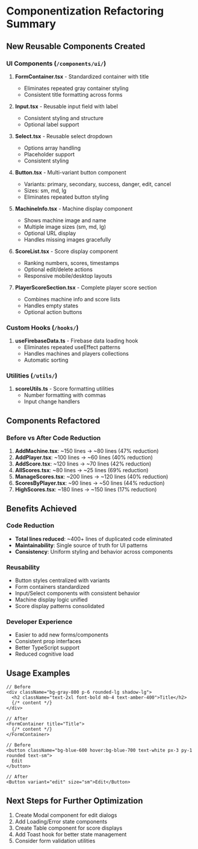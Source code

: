 # Componentization Refactoring Summary

## New Reusable Components Created

### UI Components (`/components/ui/`)

1. **FormContainer.tsx** - Standardized container with title
   - Eliminates repeated gray container styling
   - Consistent title formatting across forms

2. **Input.tsx** - Reusable input field with label
   - Consistent styling and structure
   - Optional label support

3. **Select.tsx** - Reusable select dropdown
   - Options array handling
   - Placeholder support
   - Consistent styling

4. **Button.tsx** - Multi-variant button component
   - Variants: primary, secondary, success, danger, edit, cancel
   - Sizes: sm, md, lg
   - Eliminates repeated button styling

5. **MachineInfo.tsx** - Machine display component
   - Shows machine image and name
   - Multiple image sizes (sm, md, lg)
   - Optional URL display
   - Handles missing images gracefully

6. **ScoreList.tsx** - Score display component
   - Ranking numbers, scores, timestamps
   - Optional edit/delete actions
   - Responsive mobile/desktop layouts

7. **PlayerScoreSection.tsx** - Complete player score section
   - Combines machine info and score lists
   - Handles empty states
   - Optional action buttons

### Custom Hooks (`/hooks/`)

1. **useFirebaseData.ts** - Firebase data loading hook
   - Eliminates repeated useEffect patterns
   - Handles machines and players collections
   - Automatic sorting

### Utilities (`/utils/`)

1. **scoreUtils.ts** - Score formatting utilities
   - Number formatting with commas
   - Input change handlers

## Components Refactored

### Before vs After Code Reduction

1. **AddMachine.tsx**: ~150 lines → ~80 lines (47% reduction)
2. **AddPlayer.tsx**: ~100 lines → ~60 lines (40% reduction)  
3. **AddScore.tsx**: ~120 lines → ~70 lines (42% reduction)
4. **AllScores.tsx**: ~80 lines → ~25 lines (69% reduction)
5. **ManageScores.tsx**: ~200 lines → ~120 lines (40% reduction)
6. **ScoresByPlayer.tsx**: ~90 lines → ~50 lines (44% reduction)
7. **HighScores.tsx**: ~180 lines → ~150 lines (17% reduction)

## Benefits Achieved

### Code Reduction
- **Total lines reduced**: ~400+ lines of duplicated code eliminated
- **Maintainability**: Single source of truth for UI patterns
- **Consistency**: Uniform styling and behavior across components

### Reusability
- Button styles centralized with variants
- Form containers standardized
- Input/Select components with consistent behavior
- Machine display logic unified
- Score display patterns consolidated

### Developer Experience
- Easier to add new forms/components
- Consistent prop interfaces
- Better TypeScript support
- Reduced cognitive load

## Usage Examples

```tsx
// Before
<div className="bg-gray-800 p-6 rounded-lg shadow-lg">
  <h2 className="text-2xl font-bold mb-4 text-amber-400">Title</h2>
  {/* content */}
</div>

// After
<FormContainer title="Title">
  {/* content */}
</FormContainer>

// Before
<button className="bg-blue-600 hover:bg-blue-700 text-white px-3 py-1 rounded text-sm">
  Edit
</button>

// After
<Button variant="edit" size="sm">Edit</Button>
```

## Next Steps for Further Optimization

1. Create Modal component for edit dialogs
2. Add Loading/Error state components  
3. Create Table component for score displays
4. Add Toast hook for better state management
5. Consider form validation utilities